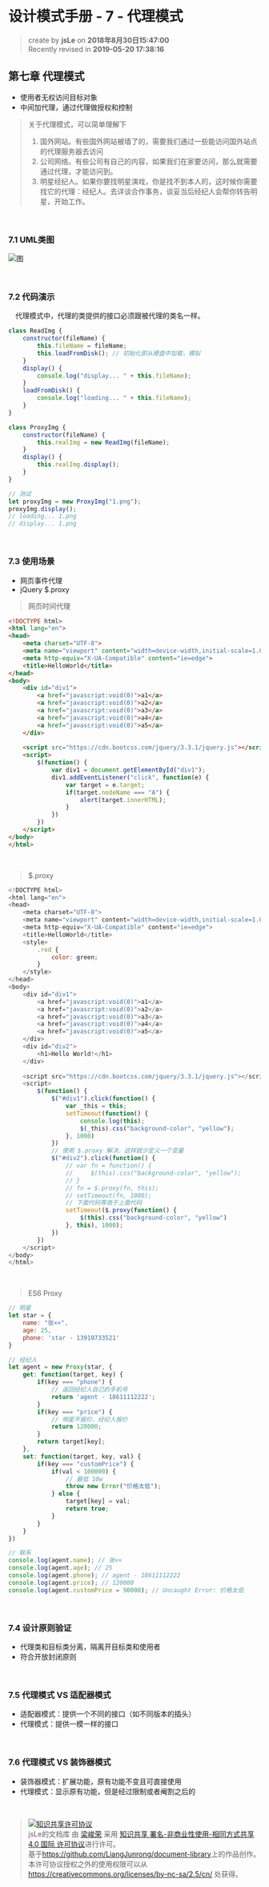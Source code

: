 设计模式手册 - 7 - 代理模式
===

> create by **jsLe** on **2018年8月30日15:47:00**  
> Recently revised in **2019-05-20 17:38:16**

## 第七章 代理模式
* 使用者无权访问目标对象
* 中间加代理，通过代理做授权和控制

> 关于代理模式，可以简单理解下
> 1. 国外网站。有些国外网站被墙了的，需要我们通过一些能访问国外站点的代理服务器去访问
> 2. 公司网络。有些公司有自己的内容，如果我们在家要访问，那么就需要通过代理，才能访问到。
> 3. 明星经纪人。如果你要找明星演戏，你是找不到本人的，这时候你需要找它的代理：经纪人。去详谈合作事务，谈妥当后经纪人会帮你转告明星，开始工作。

<br>

### 7.1 UML类图
![图](../../public-repertory/img/js-design-pattern-chapter7-1.png)

<br>

### 7.2 代码演示
&emsp;代理模式中，代理的类提供的接口必须跟被代理的类名一样。

```js
class ReadImg {
    constructor(fileName) {
        this.fileName = fileName;
        this.loadFromDisk(); // 初始化即从硬盘中加载，模拟
    }
    display() {
        console.log("display... " + this.fileName);
    }
    loadFromDisk() {
        console.log("loading... " + this.fileName);
    }
}

class ProxyImg {
    constructor(fileName) {
        this.realImg = new ReadImg(fileName);
    }
    display() {
        this.realImg.display();
    }
}

// 测试
let proxyImg = new ProxyImg("1.png");
proxyImg.display(); 
// loading... 1.png
// display... 1.png
```

<br>

### 7.3 使用场景
* 网页事件代理
* jQuery $.proxy

> 网页时间代理

```html
<!DOCTYPE html>
<html lang="en">
<head>
    <meta charset="UTF-8">
    <meta name="viewport" content="width=device-width,initial-scale=1.0,maximum-scale=1.0,user-scalable=no">
    <meta http-equiv="X-UA-Compatible" content="ie=edge">
    <title>HelloWorld</title>
</head>
<body>
    <div id="div1">
        <a href="javascript:void(0)">a1</a>
        <a href="javascript:void(0)">a2</a>
        <a href="javascript:void(0)">a3</a>
        <a href="javascript:void(0)">a4</a>
        <a href="javascript:void(0)">a5</a>
    </div>
    
    <script src="https://cdn.bootcss.com/jquery/3.3.1/jquery.js"></script>
    <script>
        $(function() {
            var div1 = document.getElementById("div1");
            div1.addEventListener("click", function(e) {
                var target = e.target;
                if(target.nodeName === "A") {
                    alert(target.innerHTML);
                }
            })
        })
    </script>
</body>
</html>
```

<br>

> $.proxy

```js
<!DOCTYPE html>
<html lang="en">
<head>
    <meta charset="UTF-8">
    <meta name="viewport" content="width=device-width,initial-scale=1.0,maximum-scale=1.0,user-scalable=no">
    <meta http-equiv="X-UA-Compatible" content="ie=edge">
    <title>HelloWorld</title>
    <style>
        .red {
            color: green;
        }
    </style>
</head>
<body>
    <div id="div1">
        <a href="javascript:void(0)">a1</a>
        <a href="javascript:void(0)">a2</a>
        <a href="javascript:void(0)">a3</a>
        <a href="javascript:void(0)">a4</a>
        <a href="javascript:void(0)">a5</a>
    </div>
    <div id="div2">
        <h1>Hello World!</h1>
    </div>
    
    <script src="https://cdn.bootcss.com/jquery/3.3.1/jquery.js"></script>
    <script>
        $(function() {
            $("#div1").click(function() {
                var _this = this;
                setTimeout(function() {
                    console.log(this);
                    $(_this).css("background-color", "yellow");
                }, 1000)
            })
            // 使用 $.proxy 解决，这样就少定义一个变量
            $("#div2").click(function() {
                // var fn = function() {
                //     $(this).css("background-color", "yellow");
                // }
                // fn = $.proxy(fn, this);
                // setTimeout(fn, 1000);
                // 下面代码等效于上面代码
                setTimeout($.proxy(function() {
                    $(this).css("background-color", "yellow")
                }, this), 1000);
            })
        })
    </script>
</body>
</html>
```

<br>

> ES6 Proxy

```js
// 明星
let star = {
    name: "张××",
    age: 25,
    phone: 'star - 13910733521'
}

// 经纪人
let agent = new Proxy(star, {
    get: function(target, key) {
        if(key === "phone") {
            // 返回经纪人自己的手机号
            return 'agent - 18611112222';
        }
        if(key === "price") {
            // 明星不报价，经纪人报价
            return 120000;
        }
        return target[key];
    },
    set: function(target, key, val) {
        if(key === "customPrice") {
            if(val < 100000) {
                // 最低 10w
                throw new Error("价格太低");
            } else {
                target[key] = val;
                return true;
            }
        }
    }
})

// 联系
console.log(agent.name); // 张××
console.log(agent.age); // 25
console.log(agent.phone); // agent - 18611112222
console.log(agent.price); // 120000
console.log(agent.customPrice = 90000); // Uncaught Error: 价格太低
```

<br>

### 7.4 设计原则验证
* 代理类和目标类分离，隔离开目标类和使用者
* 符合开放封闭原则

<br>

### 7.5 代理模式 VS 适配器模式
* 适配器模式：提供一个不同的接口（如不同版本的插头）
* 代理模式：提供一模一样的接口

<br>

### 7.6 代理模式 VS 装饰器模式
* 装饰器模式：扩展功能，原有功能不变且可直接使用
* 代理模式：显示原有功能，但是经过限制或者阉割之后的

<br>

> <a rel="license" href="http://creativecommons.org/licenses/by-nc-sa/4.0/"><img alt="知识共享许可协议" style="border-width:0" src="https://i.creativecommons.org/l/by-nc-sa/4.0/88x31.png" /></a><br /><span xmlns:dct="http://purl.org/dc/terms/" property="dct:title">jsLe的文档库</span> 由 <a xmlns:cc="http://creativecommons.org/ns#" href="https://github.com/LiangJunrong/document-library" property="cc:attributionName" rel="cc:attributionURL">梁峻荣</a> 采用 <a rel="license" href="http://creativecommons.org/licenses/by-nc-sa/4.0/">知识共享 署名-非商业性使用-相同方式共享 4.0 国际 许可协议</a>进行许可。<br />基于<a xmlns:dct="http://purl.org/dc/terms/" href="https://github.com/LiangJunrong/document-library" rel="dct:source">https://github.com/LiangJunrong/document-library</a>上的作品创作。<br />本许可协议授权之外的使用权限可以从 <a xmlns:cc="http://creativecommons.org/ns#" href="https://creativecommons.org/licenses/by-nc-sa/2.5/cn/" rel="cc:morePermissions">https://creativecommons.org/licenses/by-nc-sa/2.5/cn/</a> 处获得。